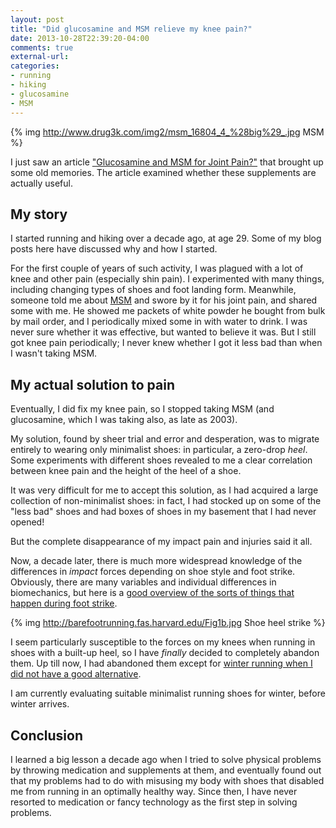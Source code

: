 ```yaml
---
layout: post
title: "Did glucosamine and MSM relieve my knee pain?"
date: 2013-10-28T22:39:20-04:00
comments: true
external-url: 
categories: 
- running
- hiking
- glucosamine
- MSM
---
```

{% img http://www.drug3k.com/img2/msm_16804_4_%28big%29_.jpg MSM %}

I just saw an article ["Glucosamine and MSM for Joint Pain?"](http://well.blogs.nytimes.com/2013/10/28/ask-well-glucosamine-and-msm-for-joint-pain/) that brought up some old memories. The article examined whether these supplements are actually useful.

## My story

I started running and hiking over a decade ago, at age 29. Some of my blog posts here have discussed why and how I started.

For the first couple of years of such activity, I was plagued with a lot of knee and other pain (especially shin pain). I experimented with many things, including changing types of shoes and foot landing form. Meanwhile, someone told me about [MSM](http://en.wikipedia.org/wiki/Methylsulfonylmethane) and swore by it for his joint pain, and shared some with me. He showed me packets of white powder he bought from bulk by mail order, and I periodically mixed some in with water to drink. I was never sure whether it was effective, but wanted to believe it was. But I still got knee pain periodically; I never knew whether I got it less bad than when I wasn't taking MSM.

## My actual solution to pain

Eventually, I did fix my knee pain, so I stopped taking MSM (and glucosamine, which I was taking also, as late as 2003).

My solution, found by sheer trial and error and desperation, was to migrate entirely to wearing only minimalist shoes: in particular, a zero-drop *heel*. Some experiments with different shoes revealed to me a clear correlation between knee pain and the height of the heel of a shoe.

It was very difficult for me to accept this solution, as I had acquired a large collection of non-minimalist shoes: in fact, I had stocked up on some of the "less bad" shoes and had boxes of shoes in my basement that I had never opened!

But the complete disappearance of my impact pain and injuries said it all.

Now, a decade later, there is much more widespread knowledge of the differences in *impact* forces depending on shoe style and foot strike. Obviously, there are many variables and individual differences in biomechanics, but here is a [good overview of the sorts of things that happen during foot strike](http://barefootrunning.fas.harvard.edu/4BiomechanicsofFootStrike.html).

{% img http://barefootrunning.fas.harvard.edu/Fig1b.jpg Shoe heel strike %}

I seem particularly susceptible to the forces on my knees when running in shoes with a built-up heel, so I have *finally* decided to completely abandon them. Up till now, I had abandoned them except for [winter running when I did not have a good alternative](/blog/2012/12/31/why-i-went-frick-park-trail-running-in-snowfall-for-the-first-time-in-a-decade/).

I am currently evaluating suitable minimalist running shoes for winter, before winter arrives.

## Conclusion

I learned a big lesson a decade ago when I tried to solve physical problems by throwing medication and supplements at them, and eventually found out that my problems had to do with misusing my body with shoes that disabled me from running in an optimally healthy way. Since then, I have never resorted to medication or fancy technology as the first step in solving problems.
